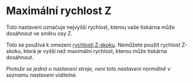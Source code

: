 Maximální rychlost Z
====
Toto nastavení označuje nejvyšší rychlost, kterou vaše tiskárna může dosáhnout ve směru osy Z.

Toto se používá k omezení [rychlosti Z-skoku](../speed/speed_z_hop.md). Nemůžete použít rychlost Z-skoku, která je vyšší než maximální rychlost, kterou může tiskárna dosáhnout.

*Protože se jedná o nastavení stroje, není toto nastavení normálně v seznamu nastavení viditelné.*